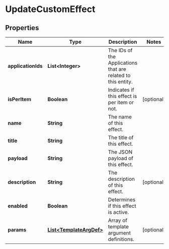 

# UpdateCustomEffect


## Properties

Name | Type | Description | Notes
------------ | ------------- | ------------- | -------------
**applicationIds** | **List&lt;Integer&gt;** | The IDs of the Applications that are related to this entity. | 
**isPerItem** | **Boolean** | Indicates if this effect is per item or not. |  [optional]
**name** | **String** | The name of this effect. | 
**title** | **String** | The title of this effect. | 
**payload** | **String** | The JSON payload of this effect. | 
**description** | **String** | The description of this effect. |  [optional]
**enabled** | **Boolean** | Determines if this effect is active. | 
**params** | [**List&lt;TemplateArgDef&gt;**](TemplateArgDef.md) | Array of template argument definitions. |  [optional]



